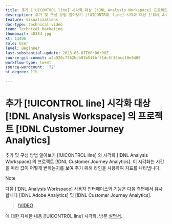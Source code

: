```yaml
---
title: 추가 [!UICONTROL line] 시각화 대상 [!DNL Analysis Workspace] 프로젝트
description: 추가 및 구성 방법 알아보기 [!UICONTROL line] 시각화 대상 [!DNL Analysis Workspace] 의 프로젝트 [!DNL Customer Journey Analytics].
feature: Visualizations
doc-type: technical video
team: Technical Marketing
thumbnail: 40384.jpg
kt: 13406
role: User
level: Beginner
last-substantial-update: 2023-06-07T00:00:00Z
source-git-commit: a2a920c7762bdb93b54fbff1dc5f36bcc10e9400
workflow-type: tm+mt
source-wordcount: '72'
ht-degree: 11%

---
```


# 추가 [!UICONTROL line] 시각화 대상 [!DNL Analysis Workspace] 의 프로젝트 [!DNL Customer Journey Analytics]

추가 및 구성 방법 알아보기 [!UICONTROL line] 의 시각화 [!DNL Analysis Workspace] 의 프로젝트 [!DNL Customer Journey Analytics]. 이 시각화는 시간을 따라 값이 어떻게 변하는지를 보여 주기 위해 라인을 사용하여 지표를 나타냅니다.

>[!NOTE]
>
>다음 [!DNL Analysis Workspace] 사용자 인터페이스와 기능은 다음 측면에서 유사합니다 [!DNL Adobe Analytics] 및 [!DNL Customer Journey Analytics].

>[!VIDEO](https://video.tv.adobe.com/v/40384/?quality=12&learn=on)

에 대한 자세한 내용 [!UICONTROL line] 시각화, 방문 [설명서](https://experienceleague.adobe.com/docs/analytics-platform/using/cja-workspace/visualizations/line.html).

